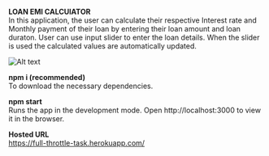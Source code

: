 <b>LOAN EMI CALCUlATOR</b><BR>
  In this application, the user can calculate their respective Interest rate and  Monthly payment of their loan by entering their loan amount and loan duraton. User can use input slider to enter the loan details. When the slider is used the calculated values are automatically updated.<br>
  
  ![Alt text](/relative/path/to/deno.png?raw=true "Optional Title")
  
<b>npm i (recommended)</b><br>
To download the necessary dependencies.

<b>npm start</b><br>
Runs the app in the development mode.
Open http://localhost:3000 to view it in the browser.

<b>Hosted URL</b><br>
https://full-throttle-task.herokuapp.com/
